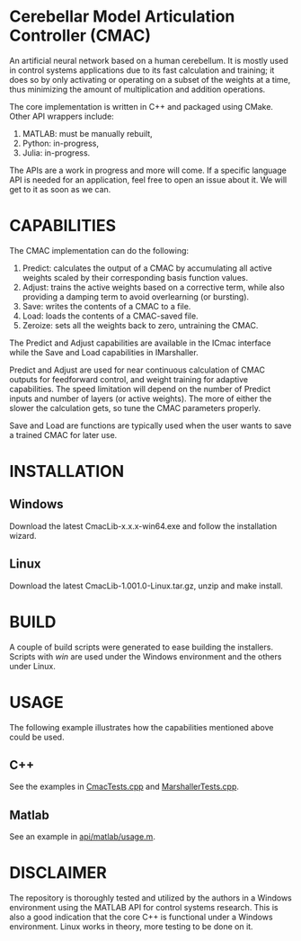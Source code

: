 # Cerebellar Model Articulation Controller (CMAC)
An artificial neural network based on a human cerebellum. It is mostly used in control systems applications due to its fast calculation and training; it does so by only activating or operating on a subset of the weights at a time, thus minimizing the amount of multiplication and addition operations. 

The core implementation is written in C++ and packaged using CMake. Other API wrappers include:
1. MATLAB: must be manually rebuilt,
2. Python: in-progress,
3. Julia: in-progress.

The APIs are a work in progress and more will come. If a specific language API is needed for an application, feel free to open an issue about it. We will get to it as soon as we can. 

# CAPABILITIES
The CMAC implementation can do the following:
1. Predict: calculates the output of a CMAC by accumulating all active weights scaled by their corresponding basis function values.
2. Adjust: trains the active weights based on a corrective term, while also providing a damping term to avoid overlearning (or bursting). 
3. Save: writes the contents of a CMAC to a file.
4. Load: loads the contents of a CMAC-saved file.
5. Zeroize: sets all the weights back to zero, untraining the CMAC.

The Predict and Adjust capabilities are available in the ICmac interface while the Save and Load capabilities in IMarshaller. 

Predict and Adjust are used for near continuous calculation of CMAC outputs for feedforward control, and weight training for adaptive capabilities. The speed limitation will depend on the number of Predict inputs and number of layers (or active weights). The more of either the slower the calculation gets, so tune the CMAC parameters properly. 

Save and Load are functions are typically used when the user wants to save a trained CMAC for later use. 

# INSTALLATION
## Windows
Download the latest CmacLib-x.x.x-win64.exe and follow the installation wizard.

## Linux
Download the latest CmacLib-1.001.0-Linux.tar.gz, unzip and make install.

# BUILD
A couple of build scripts were generated to ease building the installers. Scripts with *_win_* are used under the Windows environment and the others under Linux. 

# USAGE
The following example illustrates how the capabilities mentioned above could be used. 
## C++
See the examples in [CmacTests.cpp](tests/CmacTests.cpp) and [MarshallerTests.cpp](tests/MarshallerTests.cpp). 
## Matlab
See an example in [api/matlab/usage.m](api/matlab/usage.m).

# DISCLAIMER
The repository is thoroughly tested and utilized by the authors in a Windows environment using the MATLAB API for control systems research.
This is also a good indication that the core C++ is functional under a Windows environment. 
Linux works in theory, more testing to be done on it.  






